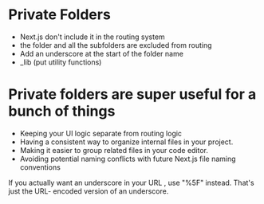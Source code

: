 # Private Folders

- Next.js don't include it in the routing system
- the folder and all the subfolders are excluded from routing
- Add an underscore at the start of the folder name
-  _lib (put utility functions)

# Private folders are super useful for a bunch of things

- Keeping your UI logic separate from routing logic
- Having a consistent way to organize internal files in your project.
- Making it easier to group related files in your code editor.
- Avoiding  potential naming conflicts with future Next.js file naming conventions

If you actually want an underscore in your URL , use "%5F" instead. That's just the URL- encoded version of an underscore.